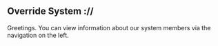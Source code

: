 
## Override System ://

Greetings. You can view information about our system members via the navigation on the left.

